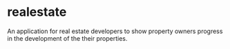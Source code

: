 # realestate
An application for real estate developers to show property owners progress in the development of the their properties.
